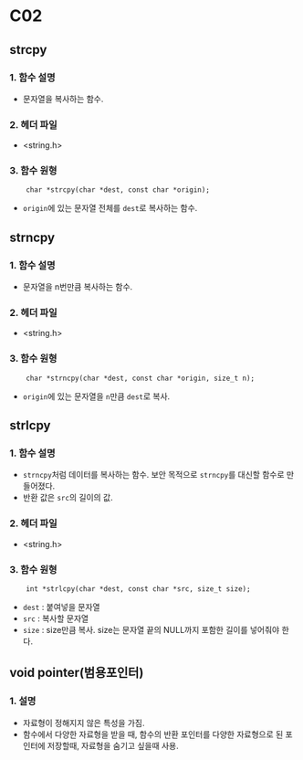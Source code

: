 # C02

## strcpy
### 1. 함수 설명
- 문자열을 복사하는 함수.
### 2. 헤더 파일
- <string.h>
### 3. 함수 원형
```
    char *strcpy(char *dest, const char *origin);
```
- `origin`에 있는 문자열 전체를 `dest`로 복사하는 함수.

## strncpy
### 1. 함수 설명
- 문자열을 n번만큼 복사하는 함수.
### 2. 헤더 파일
- <string.h>
### 3. 함수 원형
```
    char *strncpy(char *dest, const char *origin, size_t n);
```
- `origin`에 있는 문자열을 `n`만큼 `dest`로 복사.

## strlcpy
### 1. 함수 설명
- `strncpy`처럼 데이터를 복사하는 함수. 보안 목적으로 `strncpy`를 대신할 함수로 만들어졌다.
- 반환 값은 `src`의 길이의 값.
### 2. 헤더 파일
- <string.h>
### 3. 함수 원형
```
    int *strlcpy(char *dest, const char *src, size_t size);
```
- `dest` : 붙여넣을 문자열
- `src` : 복사할 문자열
- `size` : size만큼 복사. size는 문자열 끝의 NULL까지 포함한 길이를 넣어줘야 한다.

## void pointer(범용포인터)
### 1. 설명
- 자료형이 정해지지 않은 특성을 가짐. 
- 함수에서 다양한 자료형을 받을 때, 함수의 반환 포인터를 다양한 자료형으로 된 포인터에 저장할때, 자료형을 숨기고 싶을때 사용.
